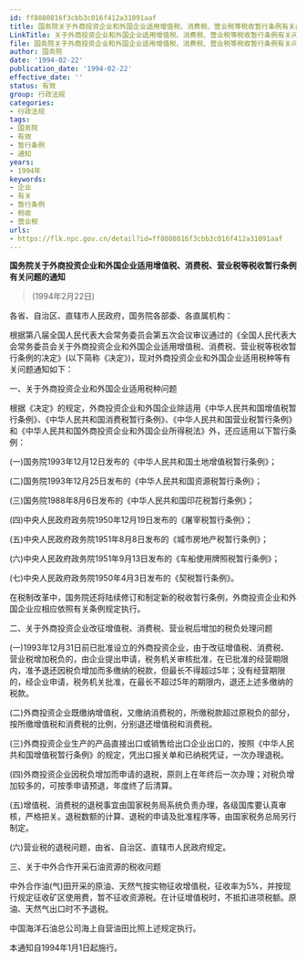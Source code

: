 ```yaml
---
id: ff8080816f3cbb3c016f412a31091aaf
title: 国务院关于外商投资企业和外国企业适用增值税、消费税、营业税等税收暂行条例有关问题的通知
LinkTitle: 关于外商投资企业和外国企业适用增值税、消费税、营业税等税收暂行条例有关问题的通知（1994）
file: 国务院关于外商投资企业和外国企业适用增值税、消费税、营业税等税收暂行条例有关问题的通知_19940222_ff8080816f3cbb3c016f412a31091aaf.docx
author: 国务院
date: '1994-02-22'
publication_date: '1994-02-22'
effective_date: ''
status: 有效
group: 行政法规
categories:
- 行政法规
tags:
- 国务院
- 有效
- 暂行条例
- 通知
years:
- 1994年
keywords:
- 企业
- 有关
- 暂行条例
- 税收
- 营业税
urls:
- https://flk.npc.gov.cn/detail?id=ff8080816f3cbb3c016f412a31091aaf
---
```


**国务院关于外商投资企业和外国企业适用增值税、消费税、营业税等税收暂行条例有关问题的通知**

> (1994年2月22日)

各省、自治区、直辖市人民政府，国务院各部委、各直属机构：

根据第八届全国人民代表大会常务委员会第五次会议审议通过的《全国人民代表大会常务委员会关于外商投资企业和外国企业适用增值税、消费税、营业税等税收暂行条例的决定》(以下简称《决定》)，现对外商投资企业和外国企业适用税种等有关问题通知如下：

一、关于外商投资企业和外国企业适用税种问题

根据《决定》的规定，外商投资企业和外国企业除适用《中华人民共和国增值税暂行条例》、《中华人民共和国消费税暂行条例》、《中华人民共和国营业税暂行条例》和《中华人民共和国外商投资企业和外国企业所得税法》外，还应适用以下暂行条例：

(一)国务院1993年12月12日发布的《中华人民共和国土地增值税暂行条例》；

(二)国务院1993年12月25日发布的《中华人民共和国资源税暂行条例》；

(三)国务院1988年8月6日发布的《中华人民共和国印花税暂行条例》；

(四)中央人民政府政务院1950年12月19日发布的《屠宰税暂行条例》；

(五)中央人民政府政务院1951年8月8日发布的《城市房地产税暂行条例》；

(六)中央人民政府政务院1951年9月13日发布的《车船使用牌照税暂行条例》；

(七)中央人民政府政务院1950年4月3日发布的《契税暂行条例》。

在税制改革中，国务院还将陆续修订和制定新的税收暂行条例，外商投资企业和外国企业应相应依照有关条例规定执行。

二、关于外商投资企业改征增值税、消费税、营业税后增加的税负处理问题

(一)1993年12月31日前已批准设立的外商投资企业，由于改征增值税、消费税、营业税增加税负的，由企业提出申请，税务机关审核批准，在已批准的经营期限内，准予退还因税负增加而多缴纳的税款，但最长不得超过5年；没有经营期限的，经企业申请，税务机关批准，在最长不超过5年的期限内，退还上述多缴纳的税款。

(二)外商投资企业既缴纳增值税，又缴纳消费税的，所缴税款超过原税负的部分，按所缴增值税和消费税的比例，分别退还增值税和消费税。

(三)外商投资企业生产的产品直接出口或销售给出口企业出口的，按照《中华人民共和国增值税暂行条例》的规定，凭出口报关单和已纳税凭证，一次办理退税。

(四)外商投资企业因税负增加而申请的退税，原则上在年终后一次办理；对税负增加较多的，可按季申请预退，年度终了后清算。

(五)增值税、消费税的退税事宜由国家税务局系统负责办理，各级国库要认真审核，严格把关。退税数额的计算、退税的申请及批准程序等，由国家税务总局另行制定。

(六)营业税的退税问题，由省、自治区、直辖市人民政府规定。

三、关于中外合作开采石油资源的税收问题

中外合作油(气)田开采的原油、天然气按实物征收增值税，征收率为5%，并按现行规定征收矿区使用费，暂不征收资源税。在计征增值税时，不抵扣进项税额。原油、天然气出口时不予退税。

中国海洋石油总公司海上自营油田比照上述规定执行。

本通知自1994年1月1日起施行。
